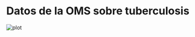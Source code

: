 # Datos de la OMS sobre tuberculosis
![plot](https://github.com/r0mymendez/R/blob/master/DatosDeMiercoles/20190521/plot.jpg)
